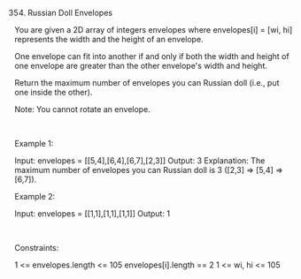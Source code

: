 354. Russian Doll Envelopes

You are given a 2D array of integers envelopes where envelopes[i] = [wi, hi] represents the width and the height of an envelope.

One envelope can fit into another if and only if both the width and height of one envelope are greater than the other envelope's width and height.

Return the maximum number of envelopes you can Russian doll (i.e., put one inside the other).

Note: You cannot rotate an envelope.

 

Example 1:

Input: envelopes = [[5,4],[6,4],[6,7],[2,3]]
Output: 3
Explanation: The maximum number of envelopes you can Russian doll is 3 ([2,3] => [5,4] => [6,7]).


Example 2:

Input: envelopes = [[1,1],[1,1],[1,1]]
Output: 1


 

Constraints:

1 <= envelopes.length <= 105
envelopes[i].length == 2
1 <= wi, hi <= 105